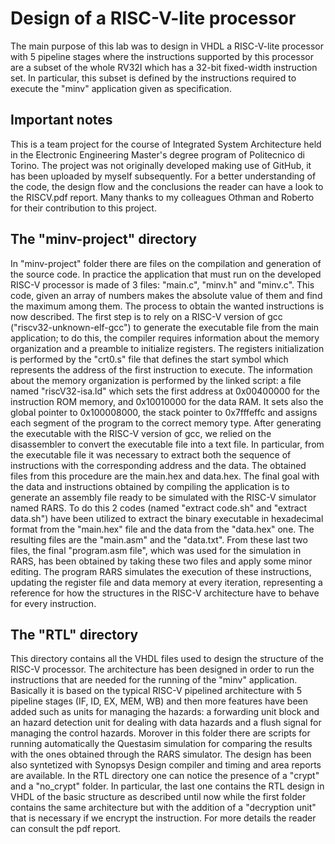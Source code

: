 # Design of a RISC-V-lite processor
The main purpose of this lab was to design in VHDL a RISC-V-lite processor with 5 pipeline stages where the instructions supported by this processor are a subset of the whole RV32I which has a 32-bit fixed-width instruction set. 
In particular, this subset is defined by the instructions required to execute the "minv" application given as specification.

## Important notes
This is a team project for the course of Integrated System Architecture held in the Electronic Engineering Master's degree program of Politecnico di Torino. The project was not originally developed making use of GitHub, it has been uploaded by myself subsequently. For a better understanding of the code, the design flow and the conclusions the reader can have a look to the RISCV.pdf report. Many thanks to my colleagues Othman and Roberto for their contribution to this project.

## The "minv-project" directory
In "minv-project" folder there are files on the compilation and generation of the source code. In practice the application that must run on the developed RISC-V processor is made of 3 files: "main.c", "minv.h" and "minv.c". This code, given an array of numbers makes the absolute value of them and find the maximum among them.
The process to obtain the wanted instructions is now described. The first step is to rely on a RISC-V version of gcc ("riscv32-unknown-elf-gcc") to generate the executable file from the main application; to do this, the compiler requires information about the memory organization and a preamble to initialize registers. The registers initialization is performed by the "crt0.s" file that defines the start symbol which represents the address of the first instruction to execute. The information about the memory organization is performed by the linked script: a file named "riscV32-isa.ld" which sets the first address at 0x00400000 for the instruction ROM memory, and 0x10010000 for the data RAM. It sets also the global pointer to 0x100008000, the stack pointer to 0x7fffeffc and assigns each segment of the program to the correct memory type.
After generating the executable with the RISC-V version of gcc, we relied on the disassembler to convert the executable file into a text file. In particular, from the executable file it was necessary to extract both the sequence of instructions with the corresponding address and the data. The obtained files from this procedure are the main.hex and data.hex.
The final goal with the data and instructions obtained by compiling the application is to generate an assembly file ready to be simulated with the RISC-V simulator named RARS. To do this 2 codes (named "extract code.sh" and "extract data.sh") have been utilized to extract the binary executable in hexadecimal format from the "main.hex" file and the data from the "data.hex" one. The resulting files are the "main.asm" and the "data.txt".
From these last two files, the final "program.asm file", which was used for the simulation in RARS, has been obtained by taking these two files and apply some minor editing.
The program RARS simulates the execution of these instructions, updating the register file and data memory at every iteration, representing a reference for how the structures in the RISC-V architecture have to behave for every instruction.

## The "RTL" directory
This directory contains all the VHDL files used to design the structure of the RISC-V processor. The architecture has been designed in order to run the instructions that are needed for the running of the "minv" application. Basically it is based on the typical RISC-V pipelined architecture with 5 pipeline stages (IF, ID, EX, MEM, WB) and then more features have been added such as units for managing the hazards: a forwarding unit block and an hazard detection unit for dealing with data hazards and a flush signal for managing the control hazards.
Morover in this folder there are scripts for running automatically the Questasim simulation for comparing the results with the ones obtained through the RARS simulator.
The design has been also syntetized with Synopsys Design compiler and timing and area reports are available.
In the RTL directory one can notice the presence of a "crypt" and a "no_crypt" folder. In particular, the last one contains the RTL design in VHDL of the basic structure as described until now while the first folder contains the same architecture but with the addition of a "decryption unit" that is necessary if we encrypt the instruction.
For more details the reader can consult the pdf report.
